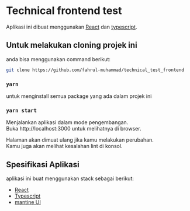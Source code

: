 # Technical frontend test

Aplikasi ini dibuat menggunakan [React](https://react.dev/) dan [typescript](https://www.typescriptlang.org/).

## Untuk melakukan cloning projek ini

anda bisa menggunakan command berikut:

```bash
git clone https://github.com/fahrul-muhammad/technical_test_frontend
```

### `yarn`

untuk menginstall semua package yang ada dalam projek ini

### `yarn start`

Menjalankan aplikasi dalam mode pengembangan.\
Buka http://localhost:3000 untuk melihatnya di browser.

Halaman akan dimuat ulang jika kamu melakukan perubahan.\
Kamu juga akan melihat kesalahan lint di konsol.

## Spesifikasi Aplikasi

aplikasi ini buat menggunakan stack sebagai berikut:

- [React](https://react.dev/)
- [Typescript](https://www.typescriptlang.org/)
- [mantine UI](https://mantine.dev/)
